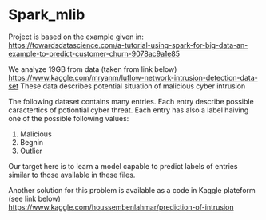 # Spark_mlib
Project is based on the example given in:\
https://towardsdatascience.com/a-tutorial-using-spark-for-big-data-an-example-to-predict-customer-churn-9078ac9a1e85



We analyze 19GB from data (taken from link below)\
https://www.kaggle.com/mryanm/luflow-network-intrusion-detection-data-set
These data describes potential situation of malicious cyber intrusion


The following dataset contains many entries.
Each entry describe possible caractertics of potiontial cyber threat. 
Each entry has also a label haiving one of the possible following values:
1. Malicious
1. Begnin
1. Outlier
 

Our target here is to learn a model capable to predict labels of  entries similar to those available in these files.



Another solution for this problem is available as a code in Kaggle plateform (see link below)\
https://www.kaggle.com/houssembenlahmar/prediction-of-intrusion
